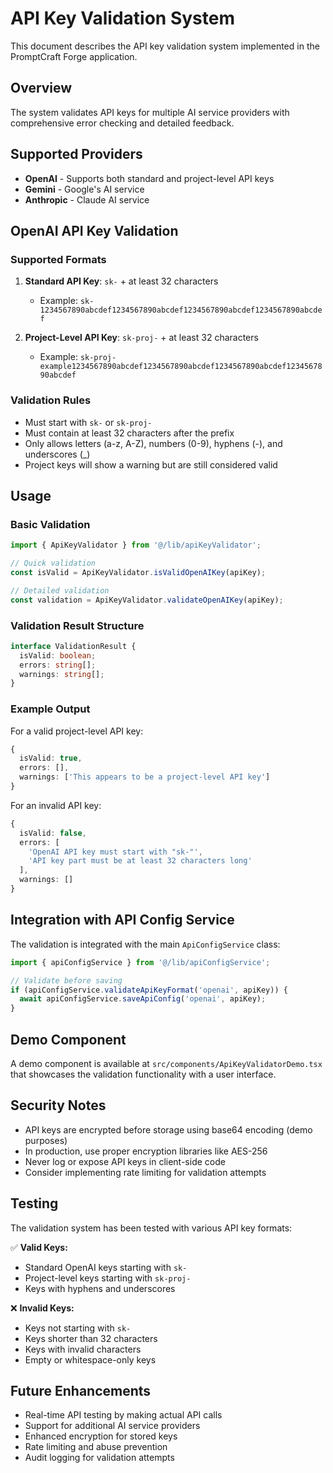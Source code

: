 # API Key Validation System

This document describes the API key validation system implemented in the PromptCraft Forge application.

## Overview

The system validates API keys for multiple AI service providers with comprehensive error checking and detailed feedback.

## Supported Providers

- **OpenAI** - Supports both standard and project-level API keys
- **Gemini** - Google's AI service
- **Anthropic** - Claude AI service

## OpenAI API Key Validation

### Supported Formats

1. **Standard API Key**: `sk-` + at least 32 characters
   - Example: `sk-1234567890abcdef1234567890abcdef1234567890abcdef1234567890abcdef`

2. **Project-Level API Key**: `sk-proj-` + at least 32 characters
   - Example: `sk-proj-example1234567890abcdef1234567890abcdef1234567890abcdef1234567890abcdef`

### Validation Rules

- Must start with `sk-` or `sk-proj-`
- Must contain at least 32 characters after the prefix
- Only allows letters (a-z, A-Z), numbers (0-9), hyphens (-), and underscores (_)
- Project keys will show a warning but are still considered valid

## Usage

### Basic Validation

```typescript
import { ApiKeyValidator } from '@/lib/apiKeyValidator';

// Quick validation
const isValid = ApiKeyValidator.isValidOpenAIKey(apiKey);

// Detailed validation
const validation = ApiKeyValidator.validateOpenAIKey(apiKey);
```

### Validation Result Structure

```typescript
interface ValidationResult {
  isValid: boolean;
  errors: string[];
  warnings: string[];
}
```

### Example Output

For a valid project-level API key:
```typescript
{
  isValid: true,
  errors: [],
  warnings: ['This appears to be a project-level API key']
}
```

For an invalid API key:
```typescript
{
  isValid: false,
  errors: [
    'OpenAI API key must start with "sk-"',
    'API key part must be at least 32 characters long'
  ],
  warnings: []
}
```

## Integration with API Config Service

The validation is integrated with the main `ApiConfigService` class:

```typescript
import { apiConfigService } from '@/lib/apiConfigService';

// Validate before saving
if (apiConfigService.validateApiKeyFormat('openai', apiKey)) {
  await apiConfigService.saveApiConfig('openai', apiKey);
}
```

## Demo Component

A demo component is available at `src/components/ApiKeyValidatorDemo.tsx` that showcases the validation functionality with a user interface.

## Security Notes

- API keys are encrypted before storage using base64 encoding (demo purposes)
- In production, use proper encryption libraries like AES-256
- Never log or expose API keys in client-side code
- Consider implementing rate limiting for validation attempts

## Testing

The validation system has been tested with various API key formats:

✅ **Valid Keys:**
- Standard OpenAI keys starting with `sk-`
- Project-level keys starting with `sk-proj-`
- Keys with hyphens and underscores

❌ **Invalid Keys:**
- Keys not starting with `sk-`
- Keys shorter than 32 characters
- Keys with invalid characters
- Empty or whitespace-only keys

## Future Enhancements

- Real-time API testing by making actual API calls
- Support for additional AI service providers
- Enhanced encryption for stored keys
- Rate limiting and abuse prevention
- Audit logging for validation attempts
